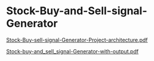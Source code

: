 # Stock-Buy-and-Sell-signal-Generator


[Stock-Buy-sell-signal-Generator-Project-architecture.pdf](https://github.com/ashishkumarrajpoot89/Stock-Buy-and-Sell-signal-Generator/files/11471570/Stock-Buy-sell-signal-Generator-Project-architecture.pdf)

[Stock-buy-and_sell_signal-Generator-with-output.pdf](https://github.com/ashishkumarrajpoot89/Stock-Buy-and-Sell-signal-Generator/files/11471569/Stock-buy-and_sell_signal-Generator-with-output.pdf)

